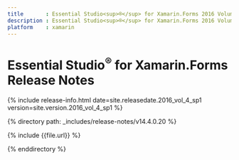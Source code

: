 ```yaml
---
title       : Essential Studio<sup>®</sup> for Xamarin.Forms 2016 Volume 4 Service Pack 1 Release Notes
description : Essential Studio<sup>®</sup> for Xamarin.Forms 2016 Volume 4 Service Pack 1 Release Notes
platform    : xamarin
---
```


# Essential Studio<sup>®</sup> for Xamarin.Forms Release Notes

{% include release-info.html date=site.releasedate.2016_vol_4_sp1 version=site.version.2016_vol_4_sp1 %} 

{% directory path: _includes/release-notes/v14.4.0.20 %}

{% include {{file.url}} %}

{% enddirectory %}